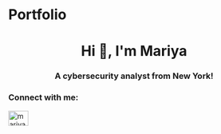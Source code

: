 # Portfolio
<h1 align="center">Hi 👋, I'm Mariya</h1>
<h3 align="center">A cybersecurity analyst from New York!</h3>

<h3 align="left">Connect with me:</h3>
<p align="left">
<a href="https://linkedin.com/in/mariyaganzman" target="blank"><img align="center" src="https://raw.githubusercontent.com/rahuldkjain/github-profile-readme-generator/master/src/images/icons/Social/linked-in-alt.svg" alt="mariyaganzman" height="30" width="40" /></a>
</p>
